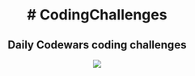 <h1 align="center"># CodingChallenges</h1>

<h2 align="center">Daily Codewars coding challenges</h2> 

<p align="center">
<img src="https://www.codewars.com/users/Widezad/badges/large">
 </p>
